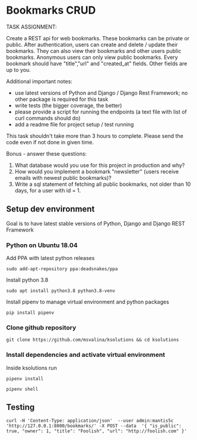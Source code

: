 # Bookmarks CRUD

TASK ASSIGNMENT:

Create a REST api for web bookmarks. These bookmarks can be private or
public. After authentication, users can create and delete / update their
bookmarks. They can also view their bookmarks and other users public
bookmarks. Anonymous users can only view public bookmarks. Every bookmark
should have "title","url" and "created_at" fields. Other fields are up to
you.

Additional important notes:

- use latest versions of Python and Django / Django Rest Framework; no other
  package is required for this task
- write tests (the bigger coverage, the better)
- please provide a script for running the endpoints (a text file with list of
  curl commands should do)
- add a readme file for project setup / test running

This task shouldn't take more than 3 hours to complete. Please send the code
even if not done in given time.

Bonus - answer these questions:

1) What database would you use for this project in production and why?
2) How would you implement a bookmark "newsletter" (users receive emails with
   newest public bookmarks)?
3) Write a sql statement of fetching all public bookmarks, not older than 10
   days, for a user with id = 1.


## Setup dev environment

Goal is to have latest stable versions of Python, Django and Django REST Framework

### Python on Ubuntu 18.04

Add PPA with latest python releases

```shell
sudo add-apt-repository ppa:deadsnakes/ppa
```

Install python 3.8

```shell
sudo apt install python3.8 python3.8-venv
```

Install pipenv to manage virtual environment and python packages

```shell
pip install pipenv
```

### Clone github repository

```shell
git clone https://github.com/msvalina/ksolutions && cd ksolutions
```


### Install dependencies and activate virtual environment

Inside ksolutions run

```shell
pipenv install

pipenv shell
```


## Testing

```shell
curl -H 'Content-Type: application/json'  --user admin:mantis5c 'http://127.0.0.1:8000/bookmarks/' -X POST --data  '{ "is_public": true, "owner": 1, "title": "Foolish", "url": "http://foolish.com" }'
```